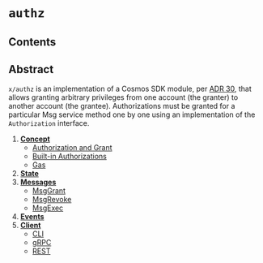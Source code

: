 <!--
order: 0
title: Authz Overview
parent:
  title: "authz"
-->

# `authz`

## Contents

## Abstract

`x/authz` is an implementation of a Cosmos SDK module, per [ADR 30](../../../docs/architecture/adr-030-authz-module.md), that allows
granting arbitrary privileges from one account (the granter) to another account (the grantee). Authorizations must be granted for a particular Msg service method one by one using an implementation of the `Authorization` interface.

1. **[Concept](01_concepts.md)**
    - [Authorization and Grant](01_concepts.md#Authorization-and-Grant)
    - [Built-in Authorizations](01_concepts.md#Built-in-Authorizations)
    - [Gas](01_concepts.md#gas)
2. **[State](02_state.md)**
3. **[Messages](03_messages.md)**
    - [MsgGrant](03_messages.md#MsgGrant)
    - [MsgRevoke](03_messages.md#MsgRevoke)
    - [MsgExec](03_messages.md#MsgExec)
4. **[Events](04_events.md)**
5. **[Client](05_client.md)**
    - [CLI](05_client.md#cli)
    - [gRPC](05_client.md#grpc)
    - [REST](05_client.md#rest)
